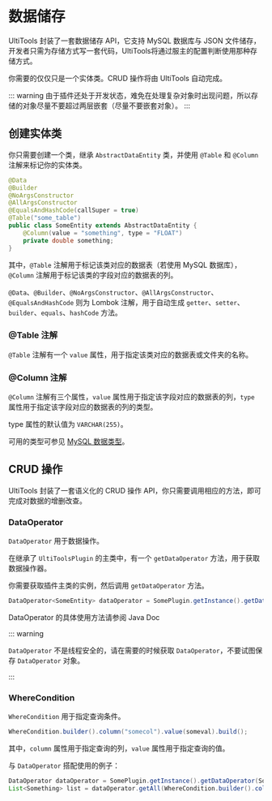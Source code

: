 # 数据储存

UltiTools 封装了一套数据储存 API，它支持 MySQL 数据库与 JSON 文件储存，开发者只需为存储方式写一套代码，UltiTools将通过服主的配置判断使用那种存储方式。

你需要的仅仅只是一个实体类。CRUD 操作将由 UltiTools 自动完成。

::: warning
由于插件还处于开发状态，难免在处理复杂对象时出现问题，所以存储的对象尽量不要超过两层嵌套（尽量不要嵌套对象）。
:::

## 创建实体类

你只需要创建一个类，继承 `AbstractDataEntity` 类，并使用 `@Table` 和 `@Column` 注解来标记你的实体类。

```java
@Data
@Builder
@NoArgsConstructor
@AllArgsConstructor
@EqualsAndHashCode(callSuper = true)
@Table("some_table")
public class SomeEntity extends AbstractDataEntity {
    @Column(value = "something", type = "FLOAT")
    private double something;
}
```

其中，`@Table` 注解用于标记该类对应的数据表（若使用 MySQL 数据库），`@Column` 注解用于标记该类的字段对应的数据表的列。

`@Data`、`@Builder`、`@NoArgsConstructor`、`@AllArgsConstructor`、`@EqualsAndHashCode` 则为 Lombok 注解，用于自动生成 `getter`、`setter`、`builder`、`equals`、`hashCode` 方法。

### @Table 注解

`@Table` 注解有一个 `value` 属性，用于指定该类对应的数据表或文件夹的名称。

### @Column 注解

`@Column` 注解有三个属性，`value` 属性用于指定该字段对应的数据表的列，`type` 属性用于指定该字段对应的数据表的列的类型。

type 属性的默认值为 `VARCHAR(255)`。

可用的类型可参见 [MySQL 数据类型](https://www.runoob.com/mysql/mysql-data-types.html)。

## CRUD 操作

UltiTools 封装了一套语义化的 CRUD 操作 API，你只需要调用相应的方法，即可完成对数据的增删改查。

### DataOperator

`DataOperator` 用于数据操作。

在继承了 `UltiToolsPlugin` 的主类中，有一个 `getDataOperator` 方法，用于获取数据操作器。

你需要获取插件主类的实例，然后调用 `getDataOperator` 方法。

```java
DataOperator<SomeEntity> dataOperator = SomePlugin.getInstance().getDataOperator(SomeEntity.class);
```
DataOperator 的具体使用方法请参阅 Java Doc

::: warning

`DataOperator` 不是线程安全的，请在需要的时候获取 `DataOperator`，不要试图保存 `DataOperator` 对象。

:::


### WhereCondition

`WhereCondition` 用于指定查询条件。

```java
WhereCondition.builder().column("somecol").value(someval).build();
```

其中，`column` 属性用于指定查询的列，`value` 属性用于指定查询的值。

与 `DataOperator` 搭配使用的例子：

```java
DataOperator dataOperator = SomePlugin.getInstance().getDataOperator(SomeEntity.class);
List<Something> list = dataOperator.getAll(WhereCondition.builder().column("somecol").value(someval).build());
```
